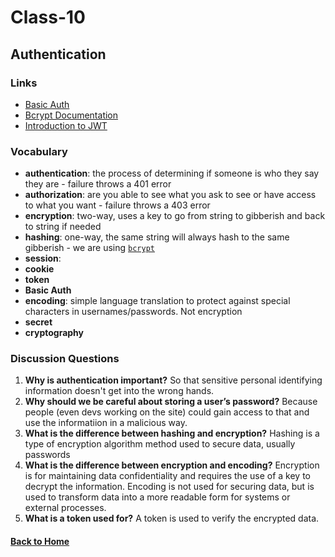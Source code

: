 # Class-10
## Authentication


### Links
- [Basic Auth](https://en.wikipedia.org/wiki/Basic_access_authentication)
- [Bcrypt Documentation](https://www.npmjs.com/package/bcrypt)
- [Introduction to JWT](https://jwt.io/introduction/)

### Vocabulary
- **authentication**: the process of determining if someone is who they say they are - failure throws a 401 error
- **authorization**: are you able to see what you ask to see or have access to what you want - failure throws a 403 error
- **encryption**: two-way, uses a key to go from string to gibberish and back to string if needed
- **hashing**: one-way, the same string will always hash to the same gibberish - we are using [`bcrypt`](https://www.npmjs.com/package/bcrypt)
- **session**: 
- **cookie**
- **token**
- **Basic Auth**
- **encoding**: simple language translation to protect against special characters in usernames/passwords. Not encryption
- **secret**
- **cryptography**

### Discussion Questions
1. **Why is authentication important?** So that sensitive personal identifying information doesn't get into the wrong hands.
2. **Why should we be careful about storing a user’s password?** Because people (even devs working on the site) could gain access to that and use the informatiion in a malicious way.
3. **What is the difference between hashing and encryption?** Hashing is a type of encryption algorithm method used to secure data, usually passwords
4. **What is the difference between encryption and encoding?** Encryption is for maintaining data confidentiality and requires the use of a key to decrypt the information. Encoding is not used for securing data, but is used to transform data into a more readable form for systems or external processes. 
5. **What is a token used for?** A token is used to verify the encrypted data.


#### [Back to Home](README.md)